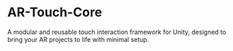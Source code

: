# AR-Touch-Core
A modular and reusable touch interaction framework for Unity, designed to bring your AR projects to life with minimal setup.

